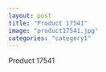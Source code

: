 ```yaml
---
layout: post
title: "Product 17541"
image: "product17541.jpg"
categories: "category1"
---
```

Product 17541
